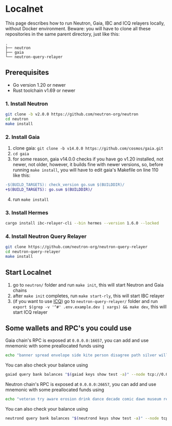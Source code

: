 # Localnet

This page describes how to run Neutron, Gaia, IBC and ICQ relayers locally, without Docker environment.
Beware: you will have to clone all these repositories in the same parent directory, just like this:
```
.
├── neutron
├── gaia
└── neutron-query-relayer
```

## Prerequisites

- Go version 1.20 or newer
- Rust toolchain v1.69 or newer

### 1. Install Neutron

```bash
git clone -b v2.0.0 https://github.com/neutron-org/neutron
cd neutron
make install
```

### 2. Install Gaia

1. clone gaia: `git clone -b v14.0.0 https://github.com/cosmos/gaia.git`
2. `cd gaia`
3. for some reason, gaia v14.0.0 checks if you have go v1.20 installed,
   not newer, not older, however, it builds fine with newer versions, so, before
   running `make install`, you will have to edit gaia's Makefile on line 110
   like this:
```diff
-$(BUILD_TARGETS): check_version go.sum $(BUILDDIR)/
+$(BUILD_TARGETS): go.sum $(BUILDDIR)/
```
4. run `make install`

### 3. Install Hermes

```bash
cargo install ibc-relayer-cli --bin hermes --version 1.6.0 --locked
```

### 4. Install Neutron Query Relayer

```bash
git clone https://github.com/neutron-org/neutron-query-relayer
cd neutron-query-relayer
make install
```

## Start Localnet

1. go to `neutron/` folder and run `make init`, this will start Neutron and Gaia chains
2. after `make init` completes, run `make start-rly`, this will start IBC relayer
3. (if you want to use [ICQ](/tutorials/cosmwasm_icq)) go to `neutron-query-relayer/` folder and run `export $(grep -v '^#' .env.example.dev | xargs) && make dev`, this will start ICQ relayer 

## Some wallets and RPC's you could use

Gaia chain's RPC is exposed at `0.0.0.0:16657`,
you can add and use mnemonic with some preallocated funds using

```bash
echo "banner spread envelope side kite person disagree path silver will brother under couch edit food venture squirrel civil budget number acquire point work mass" | gaiad keys add test --recover
```

You can also check your balance using

```bash
gaiad query bank balances "$(gaiad keys show test -a)" --node tcp://0.0.0.0:16657
```

Neutron chain's RPC is exposed at `0.0.0.0:26657`,
you can add and use mnemonic with some preallocated funds using

```bash
echo "veteran try aware erosion drink dance decade comic dawn museum release episode original list ability owner size tuition surface ceiling depth seminar capable only" | neutrond keys add test --recover
```

You can also check your balance using

```bash
neutrond query bank balances "$(neutrond keys show test -a)" --node tcp://0.0.0.0:26657
```
